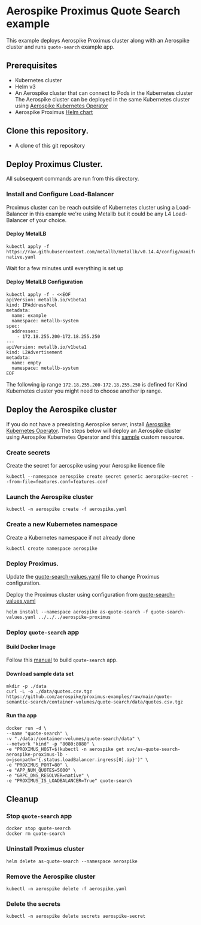 # Aerospike Proximus Quote Search example

This example deploys Aerospike Proximus cluster along with an Aerospike cluster and runs `quote-search` example app.

## Prerequisites
- Kubernetes cluster
- Helm v3
- An Aerospike cluster that can connect to Pods in the Kubernetes cluster
  The Aerospike cluster can be deployed in the same Kubernetes cluster using [Aerospike Kubernetes Operator](https://docs.aerospike.com/cloud/kubernetes/operator)
- Aerospike Proximus [Helm chart](../../README.md#configuration)

## Clone this repository.
- A clone of this git repository

## Deploy Proximus Cluster.

All subsequent commands are run from this directory.

### Install and Configure Load-Balancer
Proximus cluster can be reach outside of Kubernetes cluster using a Load-Balancer in this example we're using Metallb but it could be any L4 Load-Balancer of your choice.
#### Deploy MetalLB
```shell
kubectl apply -f https://raw.githubusercontent.com/metallb/metallb/v0.14.4/config/manifests/metallb-native.yaml
```
Wait for a few minutes until everything is set up
#### Deploy MetalLB Configuration
```shell
kubectl apply -f - <<EOF
apiVersion: metallb.io/v1beta1
kind: IPAddressPool
metadata:
  name: example
  namespace: metallb-system
spec:
  addresses:
    - 172.18.255.200-172.18.255.250
---
apiVersion: metallb.io/v1beta1
kind: L2Advertisement
metadata:
  name: empty
  namespace: metallb-system
EOF
```
The following ip range `172.18.255.200-172.18.255.250` is defined for Kind Kubernetes cluster you might need to choose another ip range.

## Deploy the Aerospike cluster
If you do not have a preexisting Aerospike server, install [Aerospike Kubernetes Operator](https://docs.aerospike.com/cloud/kubernetes/operator/install-operator).
The steps below will deploy an Aerospike cluster using Aerospike Kubernetes Operator and this [sample](aerospike.yaml) custom resource.

### Create secrets
Create the secret for aerospike using your Aerospike licence file
```shell
kubectl --namespace aerospike create secret generic aerospike-secret --from-file=features.conf=features.conf
```

### Launch the Aerospike cluster
```shell
kubectl -n aerospike create -f aerospike.yaml 
```

### Create a new Kubernetes namespace
Create a Kubernetes namespace if not already done
```shell
kubectl create namespace aerospike
```

### Deploy Proximus.
Update the [quote-search-values.yaml](quote-search-values.yaml) file to change Proximus configuration.

Deploy the Proximus cluster using configuration from [quote-search-values.yaml](quote-search-values.yaml)
```shell
helm install --namespace aerospike as-quote-search -f quote-search-values.yaml ../../../aerospike-proximus
```

### Deploy `quote-search` app
#### Build Docker Image
Follow this [manual](https://github.com/aerospike/proximus-examples/blob/main/quote-semantic-search/README.md#1-build-the-image) to build `qoute-search` app.
#### Download sample data set
```shell
mkdir -p ./data
curl -L -o ./data/quotes.csv.tgz https://github.com/aerospike/proximus-examples/raw/main/quote-semantic-search/container-volumes/quote-search/data/quotes.csv.tgz
```
#### Run tha app
```shell
docker run -d \
--name "quote-search" \
-v "./data:/container-volumes/quote-search/data" \
--network "kind" -p "8080:8080" \
-e "PROXIMUS_HOST=$(kubectl -n aerospike get svc/as-quote-search-aerospike-proximus-lb -o=jsonpath='{.status.loadBalancer.ingress[0].ip}')" \
-e "PROXIMUS_PORT=80" \
-e "APP_NUM_QUOTES=5000" \
-e "GRPC_DNS_RESOLVER=native" \
-e "PROXIMUS_IS_LOADBALANCER=True" quote-search
```
## Cleanup
### Stop `quote-search` app
```shell
docker stop quote-search
docker rm quote-search
```
### Uninstall Proximus cluster
```shell
helm delete as-quote-search --namespace aerospike
```

### Remove the Aerospike cluster
```shell
kubectl -n aerospike delete -f aerospike.yaml
```

### Delete the secrets
```shell
kubectl -n aerospike delete secrets aerospike-secret
```